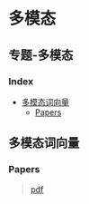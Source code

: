 # 多模态

## 专题-多模态

### Index

* [多模态词向量](c-zhuan-ti-duo-mo-tai.md#多模态词向量)
  * [Papers](c-zhuan-ti-duo-mo-tai.md#papers)

## 多模态词向量

### Papers

> [pdf](https://github.com/FantasyJXF/Artificial-Intelligence/tree/ff40df9ea2a4579767c0a29baed45c578389cd4e/B-自然语言处理/_papers/pdf/多模态（Multimodal）/多模态词向量/README.md)

